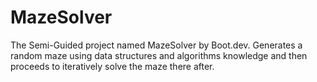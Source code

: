 # MazeSolver
The Semi-Guided project named MazeSolver by Boot.dev. Generates a random maze using data structures and algorithms knowledge and then proceeds to iteratively solve the maze there after.
